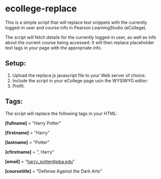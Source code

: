 # ecollege-replace
This is a simple script that will replace text snippets with the currently logged-in user and course info in Pearson LearningStudio (eCollege).

The script will fetch details for the currently logged-in user, as well as info about the current course being accessed. It will then replace placeholder text tags in your page with the appropriate info.

## Setup:
1. Upload the replace.js javascript file to your Web server of choice. 
2. Include the script in your eCollege page usin the WYSIWYG editor: 
	<script src="WEBSERVERPATH/replace.js"></script>
3. Profit.

## Tags:
The script will replace the following tags in your HTML:

**[fullname]** = "Harry Potter"

**[firstname]** = "Harry"

**[lastname]** = "Potter"

**[cfirstname]** = ", Harry"

**[email]** = "harry_potter@pba.edu"

**[coursetitle]** = "Defense Against the Dark Arts"
